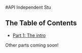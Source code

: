 #API Independent Stu

## The Table of Contents

+ [Part 1: The intro](list/part-01-the-intro.md)

Other parts coming soon!